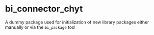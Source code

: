 # bi_connector_chyt

A dummy package used for initialization of new library packages
either manually or via the `bi_package` tool

